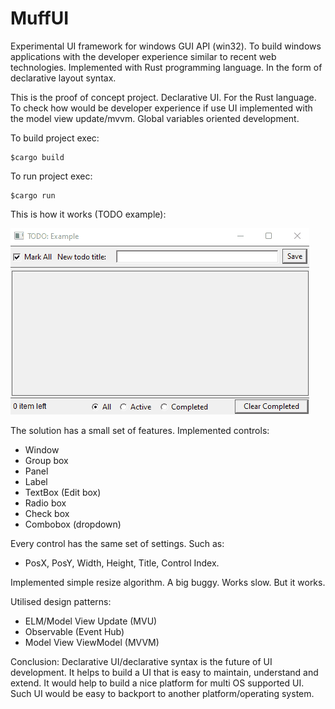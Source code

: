 # MuffUI
Experimental UI framework for windows GUI API (win32). To build windows applications with the developer experience similar to recent web technologies. Implemented with Rust programming language. In the form of declarative layout syntax.

This is the proof of concept project. Declarative UI. For the Rust language. To check how would be developer experience if use UI implemented with the model view update/mvvm. Global variables oriented development.

To build project exec:
```
$cargo build
```

To run project exec:
```
$cargo run
```

This is how it works (TODO example):

![ToDO example](/media/how-it-works.gif?raw=true "ToDO example on MuffUI")

The  solution has a small set of features.
Implemented controls:
* Window
* Group box
* Panel
* Label
* TextBox (Edit box)
* Radio box
* Check box
* Combobox (dropdown)

Every control has the same set of settings. Such as:
* PosX, PosY, Width, Height, Title, Control Index.

Implemented simple resize algorithm. A big buggy. Works slow. But it works.

Utilised design patterns:
* ELM/Model View Update (MVU)
* Observable (Event Hub)
* Model View ViewModel (MVVM)

Conclusion:
Declarative UI/declarative syntax is the future of UI development. It helps to build a UI that is easy to maintain, understand and extend.
It would help to build a nice platform for multi OS supported UI. Such UI would be easy to backport to another platform/operating system.
